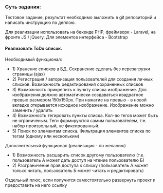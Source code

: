 <h3>Суть задания:</h3>
<div>
<p>Тестовое задание, результат необходимо выложить в git репозиторий и написать инструкцию по деплою.   </p>
<p>Для реализации использовать на бекенде PHP, фреймворк - Laravel, на фронте JS / jQuery. Для элементов интерфейса - Bootstrap   </p>
</div>   
<div>   
<h4>Реализовать ToDo список.   </h4>
<p>Необходимый функционал:   <p>
	<ul>
<li>1) Хранение списков в БД. Сохранение сделать без перезагрузки страницы (ajax)   </li>
<li>2) Регистрация / авторизация пользователей для создания личных списков. Возможность редактирования сохраненных списков   </li>
<li>3) Возможность прикрепить к пункту списка изображение. Для изображения должно автоматически создаваться квадратное превью размером 150x150px. При нажатие на превью - в новой вкладке открывается исходное изображение. Изображение можно заменить / удалить   </li>
<li>4) Возможность тегировать пункты списка. Кол-во тегов может быть не ограниченым. Теги формируются самим пользователем, т.е. набор произвольный, не фиксированный.   </li>
<li>5) Поиск по элементам списка. Фильтрация элементов списка по тегам (одному или нескольким)   </li>
	</ul>
</div>   

<div>   

<p>Дополнительный функционал (реализация - по желанию)   </p>
<ul>
<li>1) Возможность расшарить список другому пользователю (т.е. пользователь А может дать доступ на чтение пользователю Б)   </li>
<li>2) Разграничение прав доступа к списку (пользователь А может только читать, пользователь Б может читать и редактировать)</li>
</ul>
<p>Отдельный плюс, если получится самостоятельно развернуть проект и предоставить на него ссылку</p>
</div> 